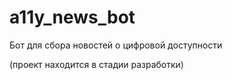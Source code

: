 # a11y_news_bot
Бот для сбора новостей о цифровой доступности

(проект находится в стадии разработки)
